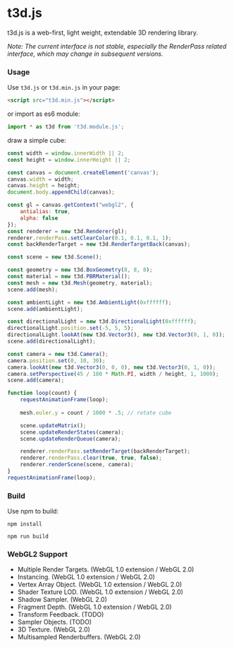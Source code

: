 t3d.js
========

t3d.js is a web-first, light weight, extendable 3D rendering library.

*Note: The current interface is not stable, especially the RenderPass related interface, which may change in subsequent versions.*

### Usage ###

Use `t3d.js` or `t3d.min.js` in your page:

````html
<script src="t3d.min.js"></script>
````

or import as es6 module:

````javascript
import * as t3d from 't3d.module.js';
````

draw a simple cube:

````javascript
const width = window.innerWidth || 2;
const height = window.innerHeight || 2;

const canvas = document.createElement('canvas');
canvas.width = width;
canvas.height = height;
document.body.appendChild(canvas);

const gl = canvas.getContext("webgl2", {
	antialias: true,
	alpha: false
});
const renderer = new t3d.Renderer(gl);
renderer.renderPass.setClearColor(0.1, 0.1, 0.1, 1);
const backRenderTarget = new t3d.RenderTargetBack(canvas);

const scene = new t3d.Scene();

const geometry = new t3d.BoxGeometry(8, 8, 8);
const material = new t3d.PBRMaterial();
const mesh = new t3d.Mesh(geometry, material);
scene.add(mesh);

const ambientLight = new t3d.AmbientLight(0xffffff);
scene.add(ambientLight);

const directionalLight = new t3d.DirectionalLight(0xffffff);
directionalLight.position.set(-5, 5, 5);
directionalLight.lookAt(new t3d.Vector3(), new t3d.Vector3(0, 1, 0));
scene.add(directionalLight);

const camera = new t3d.Camera();
camera.position.set(0, 10, 30);
camera.lookAt(new t3d.Vector3(0, 0, 0), new t3d.Vector3(0, 1, 0));
camera.setPerspective(45 / 180 * Math.PI, width / height, 1, 1000);
scene.add(camera);

function loop(count) {
	requestAnimationFrame(loop);
	
	mesh.euler.y = count / 1000 * .5; // rotate cube

	scene.updateMatrix();
	scene.updateRenderStates(camera);
	scene.updateRenderQueue(camera);

	renderer.renderPass.setRenderTarget(backRenderTarget);
	renderer.renderPass.clear(true, true, false);
	renderer.renderScene(scene, camera);
}
requestAnimationFrame(loop);
````

### Build ###

Use npm to build:

````
npm install
````

````
npm run build
````

### WebGL2 Support ###

* Multiple Render Targets. (WebGL 1.0 extension / WebGL 2.0)
* Instancing. (WebGL 1.0 extension / WebGL 2.0)
* Vertex Array Object. (WebGL 1.0 extension / WebGL 2.0)
* Shader Texture LOD. (WebGL 1.0 extension / WebGL 2.0)
* Shadow Sampler. (WebGL 2.0)
* Fragment Depth. (WebGL 1.0 extension / WebGL 2.0)
* Transform Feedback. (TODO)
* Sampler Objects. (TODO)
* 3D Texture. (WebGL 2.0)
* Multisampled Renderbuffers. (WebGL 2.0)
